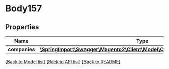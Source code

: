 # Body157

## Properties
Name | Type | Description | Notes
------------ | ------------- | ------------- | -------------
**companies** | [**\SpringImport\Swagger\Magento2\Client\Model\CompanyDataCompanyInterface[]**](CompanyDataCompanyInterface.md) |  | 

[[Back to Model list]](../README.md#documentation-for-models) [[Back to API list]](../README.md#documentation-for-api-endpoints) [[Back to README]](../README.md)


